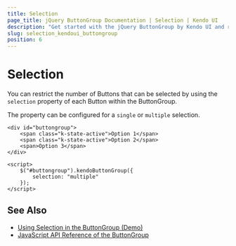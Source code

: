 ```yaml
---
title: Selection
page_title: jQuery ButtonGroup Documentation | Selection | Kendo UI
description: "Get started with the jQuery ButtonGroup by Kendo UI and restrict the number of selectable Buttons within the ButtonGroup."
slug: selection_kendoui_buttongroup
position: 6
---
```


# Selection

You can restrict the number of Buttons that can be selected by using the `selection` property of each Button within the ButtonGroup.

The property can be configured for a `single` or `multiple` selection.

    <div id="buttongroup">
        <span class="k-state-active">Option 1</span>
        <span class="k-state-active">Option 2</span>
        <span>Option 3</span>
    </div>

    <script>
        $("#buttongroup").kendoButtonGroup({
            selection: "multiple"
        });
    </script>

## See Also

* [Using Selection in the ButtonGroup (Demo)](https://demos.telerik.com/kendo-ui/buttongroup/selection)
* [JavaScript API Reference of the ButtonGroup](/api/javascript/ui/buttongroup)
